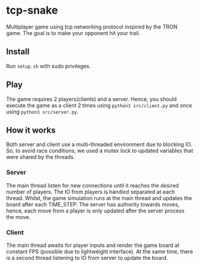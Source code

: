 # tcp-snake

Multiplayer game using tcp networking protocol inspired by the TRON game. The goal is to make your opponent hit your trail.

## Install

Run ```setup.sh``` with sudo privileges.

## Play

The game requires 2 players(clients) and a server. Hence, you should execute the game as a client 2 times using ```python3 src/client.py``` and once using ```python3 src/server.py```. 

## How it works

Both server and client use a multi-threaded environment due to blocking IO. So, to avoid race conditions, we used a mutex lock to updated variables that were shared by the threads.

### Server

The main thread listen for new connections until it reaches the desired number of players. The IO from players is handled separated at each thread. Whilst, the game simulation runs at the main thread and updates the board after each TIME_STEP. The server has authority towards moves, hence, each move from a player is only updated after the server process the move.

### Client

The main thread awaits for player inputs and render the game board at constant FPS (possible due to lightweight interface). At the same time, there is a second thread listening to IO from server to update the board.
